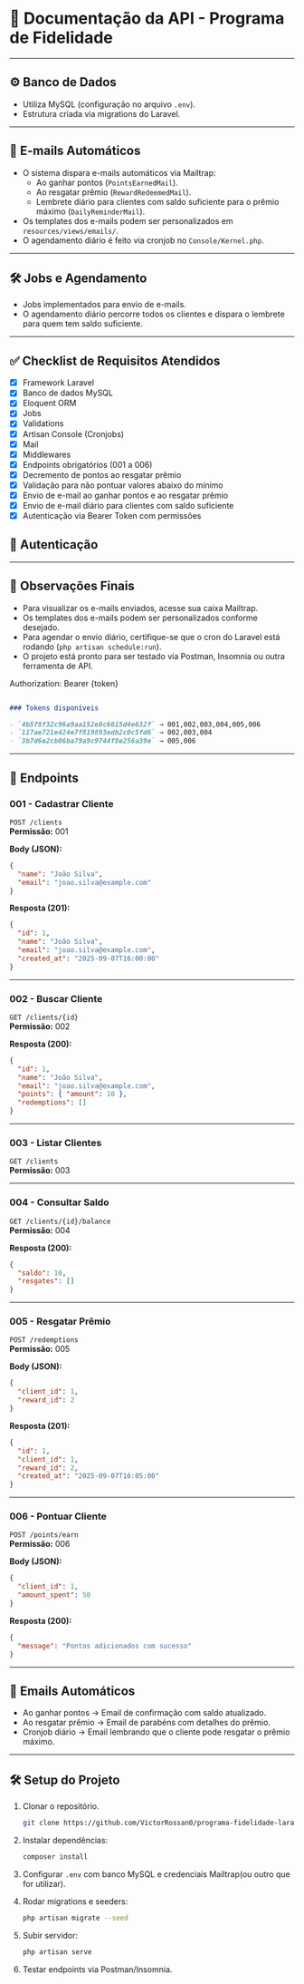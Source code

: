 # 📑 Documentação da API - Programa de Fidelidade

---

## ⚙️ Banco de Dados

- Utiliza MySQL (configuração no arquivo `.env`).
- Estrutura criada via migrations do Laravel.

---

## 📧 E-mails Automáticos

- O sistema dispara e-mails automáticos via Mailtrap:
  - Ao ganhar pontos (`PointsEarnedMail`).
  - Ao resgatar prêmio (`RewardRedeemedMail`).
  - Lembrete diário para clientes com saldo suficiente para o prêmio máximo (`DailyReminderMail`).
- Os templates dos e-mails podem ser personalizados em `resources/views/emails/`.
- O agendamento diário é feito via cronjob no `Console/Kernel.php`.

---

## 🛠️ Jobs e Agendamento

- Jobs implementados para envio de e-mails.
- O agendamento diário percorre todos os clientes e dispara o lembrete para quem tem saldo suficiente.

---

## ✅ Checklist de Requisitos Atendidos

- [x] Framework Laravel
- [x] Banco de dados MySQL
- [x] Eloquent ORM
- [x] Jobs
- [x] Validations
- [x] Artisan Console (Cronjobs)
- [x] Mail
- [x] Middlewares
- [x] Endpoints obrigatórios (001 a 006)
- [x] Decremento de pontos ao resgatar prêmio
- [x] Validação para não pontuar valores abaixo do mínimo
- [x] Envio de e-mail ao ganhar pontos e ao resgatar prêmio
- [x] Envio de e-mail diário para clientes com saldo suficiente
- [x] Autenticação via Bearer Token com permissões

## 🔐 Autenticação

---

## 📝 Observações Finais

- Para visualizar os e-mails enviados, acesse sua caixa Mailtrap.
- Os templates dos e-mails podem ser personalizados conforme desejado.
- Para agendar o envio diário, certifique-se que o cron do Laravel está rodando (`php artisan schedule:run`).
- O projeto está pronto para ser testado via Postman, Insomnia ou outra ferramenta de API.

Authorization: Bearer {token}

``` markdown

### Tokens disponíveis

- `4b5f8f32c96a9aa152e0c6615d4e632f` → 001,002,003,004,005,006  
- `117ae721e424e7f819893edb2c0c5fd6` → 002,003,004  
- `3b7d6e2cb06ba79a9c9744f8e256a39e` → 005,006  

```

---

## 📌 Endpoints

### 001 - Cadastrar Cliente

`POST /clients`  
**Permissão:** 001  

**Body (JSON):**

```json
{
  "name": "João Silva",
  "email": "joao.silva@example.com"
}
```

**Resposta (201):**

```json
{
  "id": 1,
  "name": "João Silva",
  "email": "joao.silva@example.com",
  "created_at": "2025-09-07T16:00:00"
}
```

---

### 002 - Buscar Cliente

`GET /clients/{id}`  
**Permissão:** 002  

**Resposta (200):**

```json
{
  "id": 1,
  "name": "João Silva",
  "email": "joao.silva@example.com",
  "points": { "amount": 10 },
  "redemptions": []
}
```

---

### 003 - Listar Clientes

`GET /clients`  
**Permissão:** 003  

---

### 004 - Consultar Saldo

`GET /clients/{id}/balance`  
**Permissão:** 004  

**Resposta (200):**

```json
{
  "saldo": 10,
  "resgates": []
}
```

---

### 005 - Resgatar Prêmio

`POST /redemptions`  
**Permissão:** 005  

**Body (JSON):**

```json
{
  "client_id": 1,
  "reward_id": 2
}
```

**Resposta (201):**

```json
{
  "id": 1,
  "client_id": 1,
  "reward_id": 2,
  "created_at": "2025-09-07T16:05:00"
}
```

---

### 006 - Pontuar Cliente

`POST /points/earn`  
**Permissão:** 006  

**Body (JSON):**

```json
{
  "client_id": 1,
  "amount_spent": 50
}
```

**Resposta (200):**

```json
{
  "message": "Pontos adicionados com sucesso"
}
```

---

## 📧 Emails Automáticos

- Ao ganhar pontos → Email de confirmação com saldo atualizado.  
- Ao resgatar prêmio → Email de parabéns com detalhes do prêmio.  
- Cronjob diário → Email lembrando que o cliente pode resgatar o prêmio máximo.  

---

## 🛠️ Setup do Projeto

1. Clonar o repositório.

    ```sh
    git clone https://github.com/VictorRossan0/programa-fidelidade-laravel.git
    ```

2. Instalar dependências:

    ```bash
    composer install
    ```

3. Configurar `.env` com banco MySQL e credenciais Mailtrap(ou outro que for utilizar).  

4. Rodar migrations e seeders:

    ```bash
    php artisan migrate --seed
    ```

5. Subir servidor:

    ```bash
    php artisan serve
    ```

6. Testar endpoints via Postman/Insomnia.
